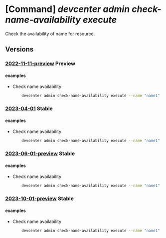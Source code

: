 # [Command] _devcenter admin check-name-availability execute_

Check the availability of name for resource.

## Versions

### [2022-11-11-preview](/Resources/mgmt-plane/L3N1YnNjcmlwdGlvbnMve30vcHJvdmlkZXJzL21pY3Jvc29mdC5kZXZjZW50ZXIvY2hlY2tuYW1lYXZhaWxhYmlsaXR5/2022-11-11-preview.xml) **Preview**

<!-- mgmt-plane /subscriptions/{}/providers/microsoft.devcenter/checknameavailability 2022-11-11-preview -->

#### examples

- Check name availability
    ```bash
        devcenter admin check-name-availability execute --name "name1" --type "Microsoft.DevCenter/devcenters"
    ```

### [2023-04-01](/Resources/mgmt-plane/L3N1YnNjcmlwdGlvbnMve30vcHJvdmlkZXJzL21pY3Jvc29mdC5kZXZjZW50ZXIvY2hlY2tuYW1lYXZhaWxhYmlsaXR5/2023-04-01.xml) **Stable**

<!-- mgmt-plane /subscriptions/{}/providers/microsoft.devcenter/checknameavailability 2023-04-01 -->

#### examples

- Check name availability
    ```bash
        devcenter admin check-name-availability execute --name "name1" --type "Microsoft.DevCenter/devcenters"
    ```

### [2023-06-01-preview](/Resources/mgmt-plane/L3N1YnNjcmlwdGlvbnMve30vcHJvdmlkZXJzL21pY3Jvc29mdC5kZXZjZW50ZXIvY2hlY2tuYW1lYXZhaWxhYmlsaXR5/2023-06-01-preview.xml) **Stable**

<!-- mgmt-plane /subscriptions/{}/providers/microsoft.devcenter/checknameavailability 2023-06-01-preview -->

#### examples

- Check name availability
    ```bash
        devcenter admin check-name-availability execute --name "name1" --type "Microsoft.DevCenter/devcenters"
    ```

### [2023-10-01-preview](/Resources/mgmt-plane/L3N1YnNjcmlwdGlvbnMve30vcHJvdmlkZXJzL21pY3Jvc29mdC5kZXZjZW50ZXIvY2hlY2tuYW1lYXZhaWxhYmlsaXR5/2023-10-01-preview.xml) **Stable**

<!-- mgmt-plane /subscriptions/{}/providers/microsoft.devcenter/checknameavailability 2023-10-01-preview -->

#### examples

- Check name availability
    ```bash
        devcenter admin check-name-availability execute --name "name1" --type "Microsoft.DevCenter/devcenters"
    ```
